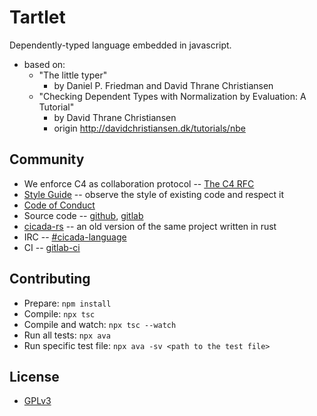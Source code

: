 # Tartlet

Dependently-typed language embedded in javascript.

- based on:
  - "The little typer"
    - by Daniel P. Friedman and David Thrane Christiansen
  - "Checking Dependent Types with Normalization by Evaluation: A Tutorial"
    - by David Thrane Christiansen
    - origin http://davidchristiansen.dk/tutorials/nbe

## Community

- We enforce C4 as collaboration protocol -- [The C4 RFC](https://rfc.zeromq.org/spec:42/C4)
- [Style Guide](STYLE-GUIDE.md) -- observe the style of existing code and respect it
- [Code of Conduct](CODE-OF-CONDUCT.md)
- Source code -- [github](https://github.com/xieyuheng/tartlet), [gitlab](https://gitlab.com/xieyuheng/tartlet)
- [cicada-rs](http://github.com/xieyuheng/cicada-rs) -- an old version of the same project written in rust
- IRC -- [#cicada-language](https://kiwiirc.com/nextclient/irc.freenode.net/#cicada-language)
- CI -- [gitlab-ci](https://gitlab.com/xieyuheng/tartlet/pipelines)

## Contributing

- Prepare: `npm install`
- Compile: `npx tsc`
- Compile and watch: `npx tsc --watch`
- Run all tests: `npx ava`
- Run specific test file: `npx ava -sv <path to the test file>`

## License

- [GPLv3](LICENSE)
